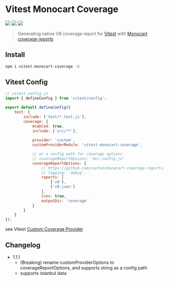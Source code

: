 # Vitest Monocart Coverage

[![](https://img.shields.io/npm/v/vitest-monocart-coverage)](https://www.npmjs.com/package/vitest-monocart-coverage)
[![](https://badgen.net/npm/dw/vitest-monocart-coverage)](https://www.npmjs.com/package/vitest-monocart-coverage)
![](https://img.shields.io/github/license/cenfun/vitest-monocart-coverage)


> Generating native V8 coverage report for [Vitest](https://github.com/vitest-dev/vitest) with [Monocart coverage reports](https://github.com/cenfun/monocart-coverage-reports)

## Install
```sh
npm i vitest-monocart-coverage -D
```

## Vitest Config
```js
// vitest.config.js
import { defineConfig } from 'vitest/config';

export default defineConfig({
    test: {
        include: ['test/*.test.js'],
        coverage: {
            enabled: true,
            include: ['src/**'],
            
            provider: 'custom',
            customProviderModule: 'vitest-monocart-coverage',

            // or a config path for coverage options
            // coverageReportOptions: "mcr.config.js"
            coverageReportOptions: {
                // https://github.com/cenfun/monocart-coverage-reports?#default-options
                // logging: 'debug',
                reports: [
                    ['v8'],
                    ['v8-json']
                ],
                lcov: true,
                outputDir: 'coverage'
            }
        }
    }
});
```
see Vitest [Custom Coverage Provider](https://vitest.dev/guide/coverage.html#custom-coverage-provider)


## Changelog

- 1.1.1
    - (Breaking) rename customProviderOptions to coverageReportOptions, and supports string as a config path
    - supports istanbul data